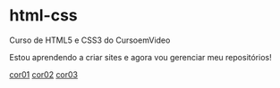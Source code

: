# html-css
 Curso de HTML5 e CSS3 do CursoemVideo

Estou aprendendo a criar sites e agora vou gerenciar meu repositórios!

<a href="https://rafael-vvsantos.github.io/html-css/exercicios/ex016/cor01.html" target="_blank">cor01</a>
<a href="https://rafael-vvsantos.github.io/html-css/exercicios/ex016/cor02.html" target="_blank">cor02</a>
<a href="https://rafael-vvsantos.github.io/html-css/exercicios/ex016/cor03.html" target="_blank">cor03</a>